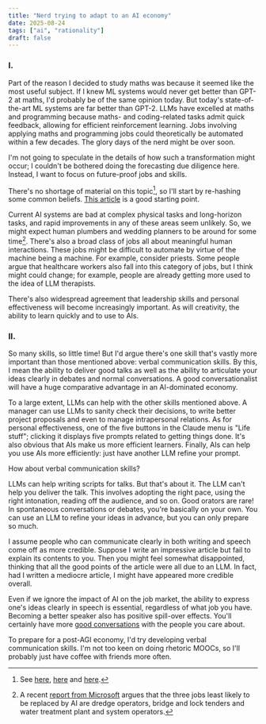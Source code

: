 ```yaml
---
title: "Nerd trying to adapt to an AI economy"
date: 2025-08-24
tags: ["ai", "rationality"]
draft: false
---
```


### I.

Part of the reason I decided to study maths was because it seemed like the most useful subject. If I knew ML systems would never get better than GPT-2 at maths, I'd probably be of the same opinion today. But today's state-of-the-art ML systems are far better than GPT-2. LLMs have excelled at maths and programming because maths- and coding-related tasks admit quick feedback, allowing for efficient reinforcement learning. Jobs involving applying maths and programming jobs could theoretically be automated within a few decades. The glory days of the nerd might be over soon.

I'm not going to speculate in the details of how such a transformation might occur; I couldn't be bothered doing the forecasting due diligence here. Instead, I want to focus on future-proof jobs and skills.

There's no shortage of material on this topic[^references], so I'll start by re-hashing some common beliefs. [This article](https://80000hours.org/agi/guide/skills-ai-makes-valuable/) is a good starting point.

Current AI systems are bad at complex physical tasks and long-horizon tasks, and rapid improvements in any of these areas seem unlikely. So, we might expect human plumbers and wedding planners to be around for some time[^microsoft]. There's also a broad class of jobs all about meaningful human interactions. These jobs might be difficult to automate by virtue of the machine being a machine. For example, consider priests. Some people argue that healthcare workers also fall into this category of jobs, but I think might could change; for example, people are already getting more used to the idea of LLM therapists.

There's also widespread agreement that leadership skills and personal effectiveness will become increasingly important. As will creativity, the ability to learn quickly and to use to AIs.

### II.

So many skills, so little time! But I'd argue there's one skill that's vastly more important than those mentioned above: verbal communication skills. By this, I mean the ability to deliver good talks as well as the ability to articulate your ideas clearly in debates and normal conversations. A good conversationalist will have a huge comparative advantage in an AI-dominated economy.

To a large extent, LLMs can help with the other skills mentioned above. A manager can use LLMs to sanity check their decisions, to write better project proposals and even to manage intrapersonal relations. As for personal effectiveness, one of the five buttons in the Claude menu is "Life stuff"; clicking it displays five prompts related to getting things done. It's also obvious that AIs make us more efficient learners. Finally, AIs can help you use AIs more efficiently: just have another LLM refine your prompt.

How about verbal communication skills?

LLMs can help writing scripts for talks. But that's about it. The LLM can't help you deliver the talk. This involves adopting the right pace, using the right intonation, reading off the audience, and so on. Good orators are rare! In spontaneous conversations or debates, you're basically on your own. You can use an LLM to refine your ideas in advance, but you can only prepare so much.

I assume people who can communicate clearly in both writing and speech come off as more credible. Suppose I write an impressive article but fail to explain its contents to you. Then you might feel somewhat disappointed, thinking that all the good points of the article were all due to an LLM. In fact, had I written a mediocre article, I might have appeared more credible overall.

Even if we ignore the impact of AI on the job market, the ability to express one's ideas clearly in speech is essential, regardless of what job you have. Becoming a better speaker also has positive spill-over effects. You'll certainly have more [good conversations](https://isabeldahlgren.github.io/on-good-conversations/) with the people you care about.

To prepare for a post-AGI economy, I'd try developing verbal communication skills. I'm not too keen on doing rhetoric MOOCs, so I'll probably just have coffee with friends more often.

[^references]: See [here](https://arxiv.org/pdf/2507.07935), [here](https://www.weforum.org/stories/2025/08/ai-jobs-replacement-data-careers/) and [here](https://www.weforum.org/stories/2025/04/ai-jobs-international-workers-day/).
[^microsoft]: A recent [report from Microsoft](https://arxiv.org/pdf/2507.07935) argues that the three jobs least likely to be replaced by AI are dredge operators, bridge and lock tenders and water treatment plant and system operators.

